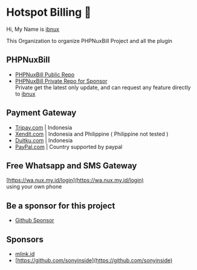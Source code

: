 # Hotspot Billing 👋

Hi, My Name is [ibnux](https://github.com/ibnux)

This Organization to organize PHPNuxBill Project and all the plugin

## PHPNuxBill

- [PHPNuxBill Public Repo](https://github.com/hotspotbilling/phpnuxbill)
- [PHPNuxBill Private Repo for Sponsor](https://github.com/hotspotbilling/phpnuxbill-private)  
   Private get the latest only update, and can request any feature directly to [ibnux](https://github.com/ibnux)

## Payment Gateway

- [Tripay.com](https://github.com/hotspotbilling/phpnuxbill-tripay) | Indonesia
- [Xendit.com](https://github.com/hotspotbilling/phpnuxbill-xendit) | Indonesia and Philippine ( Philippine not tested )
- [Duitku.com](https://github.com/hotspotbilling/phpnuxbill-duitku) | Indonesia
- [PayPal.com](https://github.com/hotspotbilling/phpnuxbill-paypal) | Country supported by paypal

## Free Whatsapp and SMS Gateway
 [https://wa.nux.my.id/login](https://wa.nux.my.id/login)  
 using your own phone

## Be a sponsor for this project

- [Github Sponsor](https://github.com/sponsors/ibnux)

## Sponsors

- [mlink.id](https://mlink.id)
- [https://github.com/sonyinside](https://github.com/sonyinside)
